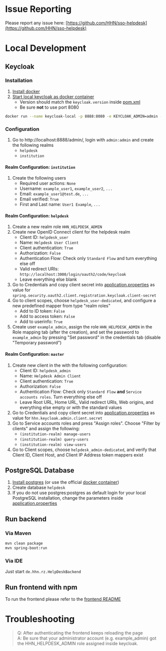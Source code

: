 # Issue Reporting

Please report any issue here: [https://github.com/HHN/sso-helpdesk](https://github.com/HHN/sso-helpdesk)

# Local Development
## Keycloak 
### Installation
1. [Install docker](https://docs.docker.com/engine/install/)
2. [Start local keycloak as docker container](https://www.keycloak.org/getting-started/getting-started-docker)
   - Version should match the `keycloak.version` inside [pom.xml](pom.xml)
   - Be sure **not** to use port 8080
   
```bash
docker run --name keycloak-local -p 8888:8080 -e KEYCLOAK_ADMIN=admin -e KEYCLOAK_ADMIN_PASSWORD=admin quay.io/keycloak/keycloak:22.0.4 start-dev
```

### Configuration
1. Go to http://localhost:8888/admin/, login with `admin:admin` and create the following realms
   - `helpdesk` 
   - `institution`

#### Realm Configuration: `institution`
1. Create the following users
   - Required user actions: `None`
   - Username: `example_user1`, `example_user2`, `...`
   - Email: `example_user1@test.de`, `...`
   - Email verified: `True`
   - First and Last name: `User1 Example`, `...`

#### Realm Configuration: `helpdesk`
1. Create a new realm role `HHN_HELPDESK_ADMIN`
2. Create new OpenID Connect client for the helpdesk realm
   - Client ID: `helpdesk_user`
   - Name: `Helpdesk User Client`
   - Client authentication: `True`
   - Authorization: `False`
   - Authentication Flow: Check only `Standard Flow` and turn everything else off 
   - Valid redirect URIs: `http://localhost:3000/login/oauth2/code/keycloak`
   - Leave everything else blank
3. Go to Credentials and copy client secret into [application.properties](src/main/resources/application.properties) as value for `spring.security.oauth2.client.registration.keycloak.client-secret`
4. Go to client scopes, choose `helpdesk_user-dedicated`, and configure a new predefined mapper from type "realm roles"
   - Add to ID token: `False`
   - Add to access token: `False`
   - Add to userinfo: `True`
5. Create user `example_admin`, assign the role `HHN_HELPDESK_ADMIN` in the Role mapping tab (after the creation), and set the password to `example_admin` by pressing "Set password" in the credentials tab (disable "Temporary password")

#### Realm Configuration: `master`

1. Create new client in the with the following configuration:
   - Client ID: `helpdesk_admin` 
   - Name: `Helpdesk Admin Client`
   - Client authentication: `True`
   - Authorization: `False`
   - Authentication Flow: Check only `Standard Flow` **and** `Service accounts roles`. Turn everything else off
   - Leave Root URL, Home URL, Valid redirect URIs, Web origins, and everything else empty or with the standard values
2. Go to Credentials and copy client secret into [application.properties](src/main/resources/application.properties) as value for `hhn.keycloak.admin.client.secret`
3. Go to Service accounts roles and press "Assign roles". Choose "Filter by clients" and assign the following:
     - `(institution-realm) manage-users`
     - `(institution-realm) query-users`
     - `(institution-realm) view-users`
4. Go to Client scopes, choose `helpdesk_admin-dedicated`, and verify that Client ID, Client Host, and Client IP Address token mappers exist

## PostgreSQL Database 
1. [Install postgres](https://www.postgresql.org/download/) (or use the official [docker container](https://hub.docker.com/_/postgres))
2. Create database `helpdesk`
3. If you do not use postgres:postgres as default login for your local PostgreSQL installation, change the parameters inside [application.properties](src/main/resources/application.properties)

## Run backend 

### Via Maven 

```bash
mvn clean package
mvn spring-boot:run
```

### Via IDE

Just start `de.hhn.rz.HelpDeskBackend`

## Run frontend with npm
To run the frontend please refer to the [frontend README](../sso-helpdesk-frontend/README.md)

# Troubleshooting
> Q: After authenticating the frontend keeps reloading the page  
> A: Be sure that your administrator account (e.g. example_admin) got the HHN_HELPDESK_ADMIN role assigned inside keycloak.
